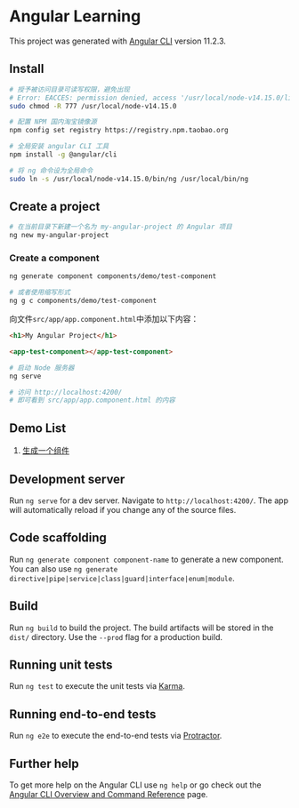 # Angular Learning

This project was generated with [Angular CLI](https://github.com/angular/angular-cli) version 11.2.3.

## Install

```sh
# 授予被访问目录可读写权限，避免出现 
# Error: EACCES: permission denied, access '/usr/local/node-v14.15.0/lib/node_modules' 的错误
sudo chmod -R 777 /usr/local/node-v14.15.0

# 配置 NPM 国内淘宝镜像源
npm config set registry https://registry.npm.taobao.org

# 全局安装 angular CLI 工具
npm install -g @angular/cli

# 将 ng 命令设为全局命令
sudo ln -s /usr/local/node-v14.15.0/bin/ng /usr/local/bin/ng
```

## Create a project

```sh
# 在当前目录下新建一个名为 my-angular-project 的 Angular 项目
ng new my-angular-project
```

### Create a component

```sh
ng generate component components/demo/test-component

# 或者使用缩写形式
ng g c components/demo/test-component
```

向文件`src/app/app.component.html`中添加以下内容：

```html
<h1>My Angular Project</h1>

<app-test-component></app-test-component>
```

```sh
# 启动 Node 服务器
ng serve

# 访问 http://localhost:4200/
# 即可看到 src/app/app.component.html 的内容
```

## Demo List

1. [生成一个组件](./docs/1-generate-a-component.md)

## Development server

Run `ng serve` for a dev server. Navigate to `http://localhost:4200/`. The app will automatically reload if you change any of the source files.

## Code scaffolding

Run `ng generate component component-name` to generate a new component. You can also use `ng generate directive|pipe|service|class|guard|interface|enum|module`.

## Build

Run `ng build` to build the project. The build artifacts will be stored in the `dist/` directory. Use the `--prod` flag for a production build.

## Running unit tests

Run `ng test` to execute the unit tests via [Karma](https://karma-runner.github.io).

## Running end-to-end tests

Run `ng e2e` to execute the end-to-end tests via [Protractor](http://www.protractortest.org/).

## Further help

To get more help on the Angular CLI use `ng help` or go check out the [Angular CLI Overview and Command Reference](https://angular.io/cli) page.
